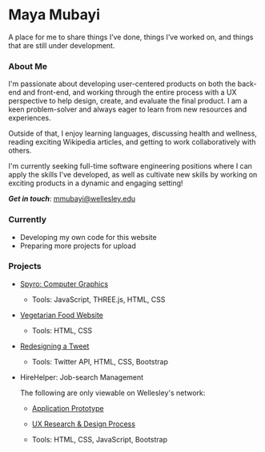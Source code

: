 # Maya Mubayi

<p> A place for me to share things I’ve done, things I’ve worked on, and things that are still under development. </p>

### About Me
I'm passionate about developing user-centered products on both the back-end and front-end, and working through the entire process with a UX perspective to help design, create, and evaluate the final product. I am a keen problem-solver and always eager to learn from new resources and experiences.

Outside of that, I enjoy learning languages, discussing health and wellness, reading exciting Wikipedia articles, and getting to work collaboratively with others.

I'm currently seeking full-time software engineering positions where I can apply the skills I've developed, as well as cultivate new skills by working on exciting products in a dynamic and engaging setting! 

**_Get in touch_**: mmubayi@wellesley.edu

### Currently 
* Developing my own code for this website
* Preparing more projects for upload

### Projects
* [Spyro: Computer Graphics](./spyro-graphics)
  * Tools: JavaScript, THREE.js, HTML, CSS

* [Vegetarian Food Website](./food-website)
  * Tools: HTML, CSS

* [Redesigning a Tweet](./tweet-redesign)
  * Tools: Twitter API, HTML, CSS, Bootstrap

* HireHelper: Job-search Management
   
   The following are only viewable on Wellesley's network:

   * [Application Prototype](http://cs.wellesley.edu/~hirehelper/HireHelper/Landing.html)
   
   * [UX Research & Design Process](http://cs.wellesley.edu/~hirehelper/team-site/teamsite.html)
   
   * Tools: HTML, CSS, JavaScript, Bootstrap
